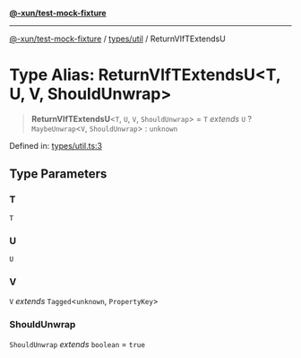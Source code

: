 [**@-xun/test-mock-fixture**](../../../README.md)

***

[@-xun/test-mock-fixture](../../../README.md) / [types/util](../README.md) / ReturnVIfTExtendsU

# Type Alias: ReturnVIfTExtendsU\<T, U, V, ShouldUnwrap\>

> **ReturnVIfTExtendsU**\<`T`, `U`, `V`, `ShouldUnwrap`\> = `T` *extends* `U` ? `MaybeUnwrap`\<`V`, `ShouldUnwrap`\> : `unknown`

Defined in: [types/util.ts:3](https://github.com/Xunnamius/test-utils/blob/ab2596fc4d6717a0af0b4c54a57434e0e2fb3420/packages/test-mock-fixture/src/types/util.ts#L3)

## Type Parameters

### T

`T`

### U

`U`

### V

`V` *extends* `Tagged`\<`unknown`, `PropertyKey`\>

### ShouldUnwrap

`ShouldUnwrap` *extends* `boolean` = `true`
